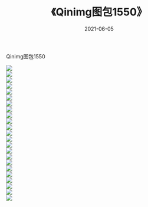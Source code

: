 ﻿---
layout: post
title:  《Qinimg图包1550》
date:   2021-06-05
img: http://imgx.orgx.ga/Qinimg图包/Qinimg图包1550/000.jpg
categories: [美女, 清纯, 唯美]
---

Qinimg图包1550

 ![](http://imgx.orgx.ga/Qinimg图包/Qinimg图包1550/001.jpg) <br>![](http://imgx.orgx.ga/Qinimg图包/Qinimg图包1550/002.jpg) <br>![](http://imgx.orgx.ga/Qinimg图包/Qinimg图包1550/003.jpg) <br>![](http://imgx.orgx.ga/Qinimg图包/Qinimg图包1550/004.jpg) <br>![](http://imgx.orgx.ga/Qinimg图包/Qinimg图包1550/005.jpg) <br>![](http://imgx.orgx.ga/Qinimg图包/Qinimg图包1550/006.jpg) <br>![](http://imgx.orgx.ga/Qinimg图包/Qinimg图包1550/007.jpg) <br>![](http://imgx.orgx.ga/Qinimg图包/Qinimg图包1550/008.jpg) <br>![](http://imgx.orgx.ga/Qinimg图包/Qinimg图包1550/009.jpg) <br>![](http://imgx.orgx.ga/Qinimg图包/Qinimg图包1550/010.jpg) <br>![](http://imgx.orgx.ga/Qinimg图包/Qinimg图包1550/011.jpg) <br>![](http://imgx.orgx.ga/Qinimg图包/Qinimg图包1550/012.jpg) <br>![](http://imgx.orgx.ga/Qinimg图包/Qinimg图包1550/013.jpg) <br>![](http://imgx.orgx.ga/Qinimg图包/Qinimg图包1550/014.jpg) <br>![](http://imgx.orgx.ga/Qinimg图包/Qinimg图包1550/015.jpg) <br>![](http://imgx.orgx.ga/Qinimg图包/Qinimg图包1550/016.jpg) <br>![](http://imgx.orgx.ga/Qinimg图包/Qinimg图包1550/017.jpg) <br>![](http://imgx.orgx.ga/Qinimg图包/Qinimg图包1550/018.jpg) <br>![](http://imgx.orgx.ga/Qinimg图包/Qinimg图包1550/019.jpg) <br>![](http://imgx.orgx.ga/Qinimg图包/Qinimg图包1550/020.jpg) <br>![](http://imgx.orgx.ga/Qinimg图包/Qinimg图包1550/021.jpg) <br>![](http://imgx.orgx.ga/Qinimg图包/Qinimg图包1550/022.jpg) <br>![](http://imgx.orgx.ga/Qinimg图包/Qinimg图包1550/023.jpg) <br>